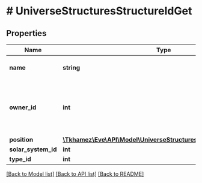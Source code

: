 # # UniverseStructuresStructureIdGet

## Properties

Name | Type | Description | Notes
------------ | ------------- | ------------- | -------------
**name** | **string** | The full name of the structure |
**owner_id** | **int** | The ID of the corporation who owns this particular structure |
**position** | [**\Tkhamez\Eve\API\Model\UniverseStructuresStructureIdGetPosition**](UniverseStructuresStructureIdGetPosition.md) |  | [optional]
**solar_system_id** | **int** |  |
**type_id** | **int** |  | [optional]

[[Back to Model list]](../../README.md#models) [[Back to API list]](../../README.md#endpoints) [[Back to README]](../../README.md)
